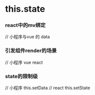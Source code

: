 #  this.state

###  react中的mv绑定
// 小程序与vue 的 data


### 引发组件render的场景
// 小程序    vue     react

### state的限制级
// 小程序 this.setData 
// react  this.setState




